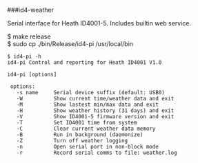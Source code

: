 ###id4-weather

Serial interface for Heath ID4001-5. Includes builtin web service.

$ make release  
$ sudo cp ./bin/Release/id4-pi /usr/local/bin
```
$ id4-pi -h
id4-pi Control and reporting for Heath ID4001 V1.0

id4-pi [options]

 options:
   -s name     Serial device suffix (default: USB0)
   -W          Show current time/weather data and exit  
   -M          Show lastest min/max data and exit  
   -H          Show weather history (31 days) and exit  
   -V          Show ID4001-5 firmware version and exit  
   -T          Set ID4001 time from system  
   -C          Clear current weather data memory  
   -B          Run in background (daemonize)  
   -Z          Turn off weather logging  
   -n          Open serial port in non-block mode  
   -r          Record serial comms to file: weather.log  
```
